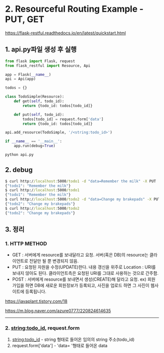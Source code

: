 # 2. Resourceful Routing Example - PUT, GET 
https://flask-restful.readthedocs.io/en/latest/quickstart.html

## 1. api.py파일 생성 후 실행
```Python
from flask import Flask, request
from flask_restful import Resource, Api

app = Flask(__name__)
api = Api(app)

todos = {}

class TodoSimple(Resource):
    def get(self, todo_id):
        return {todo_id: todos[todo_id]}

    def put(self, todo_id):
        todos[todo_id] = request.form['data']
        return {todo_id: todos[todo_id]}

api.add_resource(TodoSimple, '/<string:todo_id>')

if __name__ == '__main__':
    app.run(debug=True)
```
```cmd
python api.py
```

## 2. debug
```cmd
$ curl http://localhost:5000/todo1 -d "data=Remember the milk" -X PUT
{"todo1": "Remember the milk"}
$ curl http://localhost:5000/todo1
{"todo1": "Remember the milk"}
$ curl http://localhost:5000/todo2 -d "data=Change my brakepads" -X PUT
{"todo2": "Change my brakepads"}
$ curl http://localhost:5000/todo2
{"todo2": "Change my brakepads"}
```

## 3. 정리
### 1. HTTP METHOD
- GET : 서버에게 resource를 보내달라고 요청. 서버(혹은 DB)의 resource는 클라이언트로 전달만 될 뿐 변경되지 않음.
- PUT : 요청된 자원을 수정(UPDATE)한다. 내용 갱신을 위주로 Location : URI를 보내지 않아도 된다. 클라이언트측은 요청된 URI를 그대로 사용하는 것으로 간주함.
- POST : 서버에게 resource를 보내면서 생성(CREATE)해 달라고 요청. ex) 회원가입을 하면 DB에 새로운 회원정보가 등록되고, 사진을 업로드 하면 그 사진이 웹사이트에 등록됩니다.

https://javaplant.tistory.com/18

https://m.blog.naver.com/azure0777/220824614635

---

### 2. <string:todo_id>, request.form
1. <string:todo_id> - string 형태로 들어온 임의의 string 주소(todo_id)
2. request.form['data'] - 'data= '형태로 들어온 data
